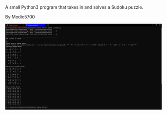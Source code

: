 A small Python3 program that takes in and solves a Sudoku puzzle.

By Medic5700

![ScreenShot](ScreenShot.png)
